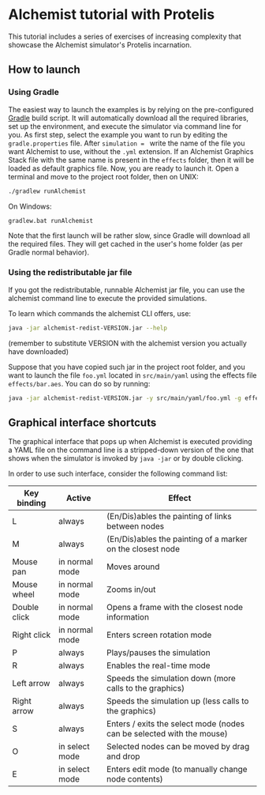 # Alchemist tutorial with Protelis

This tutorial includes a series of exercises of increasing complexity that showcase the Alchemist simulator's Protelis incarnation.


## How to launch

### Using Gradle

The easiest way to launch the examples is by relying on the pre-configured [Gradle][Gradle] build script. It will automatically download all the required libraries, set up the environment, and execute the simulator via command line for you.
As first step, select the example you want to run by editing the `gradle.properties` file. After `simulation = ` write the name of the file you want Alchemist to use, without the `.yml` extension.
If an Alchemist Graphics Stack file with the same name is present in the `effects` folder, then it will be loaded as default graphics file.
Now, you are ready to launch it. Open a terminal and move to the project root folder, then on UNIX:
```bash
./gradlew runAlchemist
```
On Windows:
```
gradlew.bat runAlchemist
```

Note that the first launch will be rather slow, since Gradle will download all the required files. They will get cached in the user's home folder (as per Gradle normal behavior).

### Using the redistributable jar file

If you got the redistributable, runnable Alchemist jar file, you can use the alchemist command line to execute the provided simulations.

To learn which commands the alchemist CLI offers, use:

```bash
java -jar alchemist-redist-VERSION.jar --help
```
(remember to substitute VERSION with the alchemist version you actually have downloaded)

Suppose that you have copied such jar in the project root folder, and you want to launch the file `foo.yml` located in `src/main/yaml` using the effects file `effects/bar.aes`. You can do so by running:

```bash
java -jar alchemist-redist-VERSION.jar -y src/main/yaml/foo.yml -g effects/bar.aes
```



## Graphical interface shortcuts

The graphical interface that pops up when Alchemist is executed providing a YAML file on the command line is a stripped-down version of the one that shows when the simulator is invoked by `java -jar` or by double clicking.

In order to use such interface, consider the following command list:

| Key binding | Active          | Effect                                                                |
| ------------ | -------------- | --------------------------------------------------------------------- |
| L            | always         | (En/Dis)ables the painting of links between nodes                     |
| M            | always         | (En/Dis)ables the painting of a marker on the closest node            |
| Mouse pan    | in normal mode | Moves around                                                          |
| Mouse wheel  | in normal mode | Zooms in/out                                                          |
| Double click | in normal mode | Opens a frame with the closest node information                       |
| Right click  | in normal mode | Enters screen rotation mode                                           |
| P            | always         | Plays/pauses the simulation                                           |
| R            | always         | Enables the real-time mode                                            |
| Left arrow   | always         | Speeds the simulation down (more calls to the graphics)               |
| Right arrow  | always         | Speeds the simulation up (less calls to the graphics)                 |
| S            | always         | Enters / exits the select mode (nodes can be selected with the mouse) |
| O            | in select mode | Selected nodes can be moved by drag and drop                          |
| E            | in select mode | Enters edit mode (to manually change node contents)                   |



[Gradle]: http://gradle.org/